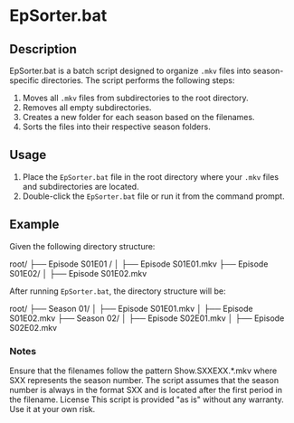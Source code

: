 # EpSorter.bat

## Description

EpSorter.bat is a batch script designed to organize `.mkv` files into season-specific directories. The script performs the following steps:

1. Moves all `.mkv` files from subdirectories to the root directory.
2. Removes all empty subdirectories.
3. Creates a new folder for each season based on the filenames.
4. Sorts the files into their respective season folders.

## Usage

1. Place the `EpSorter.bat` file in the root directory where your `.mkv` files and subdirectories are located.
2. Double-click the `EpSorter.bat` file or run it from the command prompt.

## Example

Given the following directory structure:

root/
├── Episode S01E01 /
│   ├── Episode S01E01.mkv
├── Episode S01E02/
│   ├── Episode S01E02.mkv

After running `EpSorter.bat`, the directory structure will be:

root/
├── Season 01/
│   ├── Episode S01E01.mkv
│   ├── Episode S01E02.mkv
├── Season 02/
│   ├── Episode S02E01.mkv
│   ├── Episode S02E02.mkv

### Notes
Ensure that the filenames follow the pattern Show.SXXEXX.*.mkv where SXX represents the season number.
The script assumes that the season number is always in the format SXX and is located after the first period in the filename.
License
This script is provided "as is" without any warranty. Use it at your own risk.